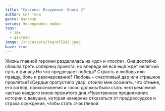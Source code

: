 ```yaml
---
title: "Система: Искушение. Книга 2"
author: Сия Тони
genre: Фэнтези
series: Эксперимент любви
tags:
  - 18+
  - фэнтези
image: /src/assets/img/435242.jpeg
have: true
---
```

Жизнь главной героини разделилась на «до» и «после». Она достойно обошла треть соперниц проекта, но впереди её всё ещё ждёт нелегкий путь к финалу.Но что предвещает победа? Страсть и любовь или правду, боль и разочарование? Любовь – счастливый дар или страшное проклятье?«Сердце пропустило удар, стоило мне осознать, что отныне, его взгляд, прикосновения и голос должны были стать неотъемлемой частью каждого мною прожитого дня.«Чувственное продолжение истории о девушке, которая намерена отказаться от предрассудков и страха осуждения, чтобы стать счастливой.
